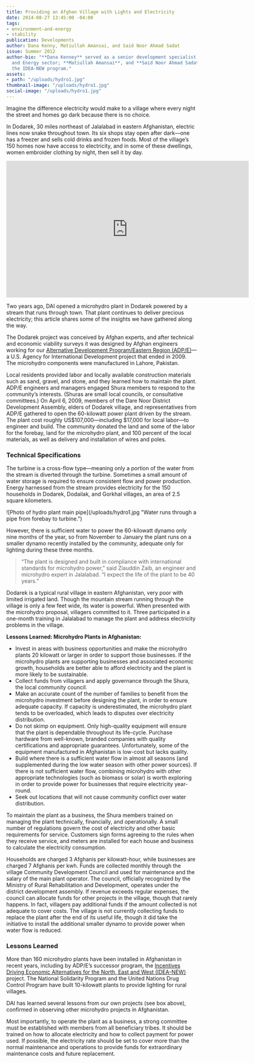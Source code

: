 ```yaml
---
title: Providing an Afghan Village with Lights and Electricity
date: 2014-08-27 13:45:00 -04:00
tags:
- environment-and-energy
- stability
publication: Developments
author: Dana Kenny, Matiullah Amansai, and Said Noor Ahmad Sadat
issue: Summer 2012
author-bio: "**Dana Kenney** served as a senior development specialist in DAI’s Environment
  and Energy sector; **Matiullah Amansai**, and **Said Noor Ahmad Sadat** work for
  the IDEA-NEW program."
assets:
- path: "/uploads/hydro1.jpg"
thumbnail-image: "/uploads/hydro1.jpg"
social-image: "/uploads/hydro1.jpg"
---
```


<p>Imagine the difference electricity would make to a village where every night the street and homes go dark because there is no choice.</p>


  <p>In Dodarek, 30 miles northeast of Jalalabad in eastern Afghanistan, electric lines now snake throughout town. Its six shops stay open after dark—one has a freezer and sells cold drinks and frozen foods. Most of the village’s 150 homes now have access to electricity, and in some of these dwellings, women embroider clothing by night, then sell it by day.</p>
<iframe src="http://player.vimeo.com/video/44745991?api=1" frameborder="0" width="640" height="360" webkitallowfullscreen="" mozallowfullscreen="" allowfullscreen="" id="fitvid913586"></iframe>
  <p>Two years ago, DAI opened a microhydro plant in Dodarek powered by a stream that runs through town. That plant continues to deliver precious electricity; this article shares some of the insights we have gathered along the way.</p>
  <p>The Dodarek project was conceived by Afghan experts, and after technical and economic viability surveys it was designed by Afghan engineers working for our <a target="blank" href="http://dai.com/our-work/projects/afghanistan%E2%80%94alternative-development-programeastern-region-adpe">Alternative Development Program/Eastern Region (ADP/E)</a>—a U.S. Agency for International Development project that ended in 2009. The microhydro components were manufactured in Lahore, Pakistan.</p>
  <p>Local residents provided labor and locally available construction materials such as sand, gravel, and stone, and they learned how to maintain the plant. ADP/E engineers and managers engaged Shura members to respond to the community’s interests. (Shuras are small local councils, or consultative committees.) On April 6, 2009, members of the Dare Noor District Development Assembly, elders of Dodarek village, and representatives from ADP/E gathered to open the 60-kilowatt power plant driven by the stream. The plant cost roughly US$107,000—including $17,000 for local labor—to engineer and build. The community donated the land and some of the labor for the forebay, land for the microhydro plant, and 100 percent of the local materials, as well as delivery and installation of wires and poles.</p>
  <h3>Technical Specifications</h3>
  <p>The turbine is a cross-flow type—meaning only a portion of the water from the stream is diverted through the turbine. Sometimes a small amount of water storage is required to ensure consistent flow and power production. Energy harnessed from the stream provides electricity for the 150 households in Dodarek, Dodailak, and Gorkhal villages, an area of 2.5 square kilometers.</p>
  ![Photo of hydro plant main pipe](/uploads/hydro1.jpg "Water runs through a pipe from forebay to turbine.") 
  <p>However, there is sufficient water to power the 60-kilowatt dynamo only nine months of the year, so from November to January the plant runs on a smaller dynamo recently installed by the community, adequate only for lighting during these three months.</p>
  <blockquote>“The plant is designed and built in compliance with international standards for microhydro power,” said Ziauddin Zaib, an engineer and microhydro expert in Jalalabad. “I expect the life of the plant to be 40 years.”</blockquote>
  <p>Dodarek is a typical rural village in eastern Afghanistan, very poor with limited irrigated land. Though the mountain stream running through the village is only a few feet wide, its water is powerful. When presented with the microhydro proposal, villagers committed to it. Three participated in a one-month training in Jalalabad to manage the plant and address electricity problems in the village.</p>
  <aside>
  <p><strong>Lessons Learned: Microhydro Plants in Afghanistan:</strong></p>
  <ul>
  <li>Invest in areas with business opportunities and make the microhydro plants 20 kilowatt or larger in order to support those businesses. If the microhydro plants are supporting businesses and associated economic growth, households are better able to afford electricity and the plant is more likely to be sustainable.</li>
  <li>Collect funds from villagers and apply governance through the Shura, the local community council.</li>
  <li>Make an accurate count of the number of families to benefit from the microhydro investment before designing the plant, in order to ensure adequate capacity. If capacity is underestimated, the microhydro plant tends to be overloaded, which leads to disputes over electricity distribution.</li>
  <li>Do not skimp on equipment. Only high-quality equipment will ensure that the plant is dependable throughout its life-cycle. Purchase hardware from well-known, branded companies with quality certifications and appropriate guarantees. Unfortunately, some of the equipment manufactured in Afghanistan is low-cost but lacks quality.</li>
  <li>Build where there is a sufficient water flow in almost all seasons (and supplemented during the low water season with other power sources). If there is not sufficient water flow, combining microhydro with other appropriate technologies (such as biomass or solar) is worth exploring in order to provide power for businesses that require electricity year-round.</li>
  <li>Seek out locations that will not cause community conflict over water distribution.</li>
  </ul>
</aside>
  <p>To maintain the plant as a business, the Shura members trained on managing the plant technically, financially, and operationally. A small number of regulations govern the cost of electricity and other basic requirements for service. Customers sign forms agreeing to the rules when they receive service, and meters are installed for each house and business to calculate the electricity consumption.</p>
  <p>Households are charged 3 Afghanis per kilowatt-hour, while businesses are charged 7 Afghanis per kwh. Funds are collected monthly through the village Community Development Council and used for maintenance and the salary of the main plant operator. The council, officially recognized by the Ministry of Rural Rehabilitation and Development, operates under the district development assembly. If revenue exceeds regular expenses, the council can allocate funds for other projects in the village, though that rarely happens. In fact, villagers pay additional funds if the amount collected is not adequate to cover costs. The village is not currently collecting funds to replace the plant after the end of its useful life, though it did take the initiative to install the additional smaller dynamo to provide power when water flow is reduced.</p>
  <h3>Lessons Learned</h3>
  <p>More than 160 microhydro plants have been installed in Afghanistan in recent years, including by ADP/E’s successor program, the <a target="blank" href="http://dai.com/our-work/projects/afghanistan%E2%80%94incentives-driving-economic-alternatives-north-east-and-west-idea-new">Incentives Driving Economic Alternatives for the North, East and West (IDEA-NEW)</a> project. The National Solidarity Program and the United Nations Drug Control Program have built 10-kilowatt plants to provide lighting for rural villages.</p>
  <p>DAI has learned several lessons from our own projects (see box above), confirmed in observing other microhydro projects in Afghanistan.</p>
  <p>Most importantly, to operate the plant as a business, a strong committee must be established with members from all beneficiary tribes. It should be trained on how to allocate electricity and how to collect payment for power used. If possible, the electricity rate should be set to cover more than the normal maintenance and operations to provide funds for extraordinary maintenance costs and future replacement.</p>
